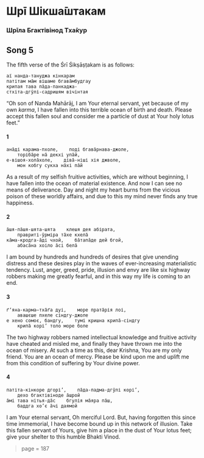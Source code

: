 # Шрī Шікша̄штакам

### Шрīла Бгактівінод Тха̄кур

## Song 5

The fifth verse of the Śrī Śikṣāṣṭakam is as follows:

    аї нанда-тануджа кінкарам
    патітам ма̄м вішаме бгава̄мбудгау
    крипая тава па̄да-панкаджа-
    стхіта-дгӯлі-садришям вічінтая

“Oh son of Nanda Mahārāj, I am Your eternal servant, yet because of my own *karma*, I have fallen into this terrible ocean of birth and death. Please accept this fallen soul and consider me a particle of dust at Your holy lotus feet.”

#### 1

    ана̄ді карама-пхоле,    поді бгава̄рнава-джоле,
        торіба̄ре на̄ декхі упа̄й,
    е-вішоя-хола̄холе,    діва̄-ніші хія джволе,
        мон кобгу сукха на̄хі па̄й

As a result of my selfish fruitive activities, which are without beginning, I have fallen into the ocean of material existence. And now I can see no means of deliverance. Day and night my heart burns from the vicious poison of these worldly affairs, and due to this my mind never finds any true happiness.

#### 2

    а̄шя-па̄шя-шята-шята    клешя дея абірата,
        правриті-ӯрміра та̄хе кхела̄
    ка̄ма-кродга-а̄ді чхой,    ба̄тапа̄де дей бгой,
        абаса̄на хоіло а̄сі бела̄

I am bound by hundreds and hundreds of desires that give unending distress and these desires play in the waves of ever-increasing materialistic tendency. Lust, anger, greed, pride, illusion and envy are like six highway robbers making me greatly fearful, and in this way my life is coming to an end.

#### 3

    ґʼяна-карма—тха̄ґа дуі,    море прата̄рія лоі,
        авашєше пхеле сіндгу-джоле
    е хено сомоє, бандгу,    тумі кришна крипа̄-сіндгу
        крипа̄ корі’ толо море боле

The two highway robbers named intellectual knowledge and fruitive activity have cheated and misled me, and finally they have thrown me into the ocean of misery. At such a time as this, dear Krishna, You are my only friend. You are an ocean of mercy. Please be kind upon me and uplift me from this condition of suffering by Your divine power.

#### 4

    патіта-кінкоре дгорі’,    па̄да-падма-дгӯлі корі’,
        дехо бгактівіноде а̄шрой
    а̄мі тава нітья-да̄с    бгулія ма̄яра па̄ш,
        баддга хо’є а̄чі даямой

I am Your eternal servant, Oh merciful Lord. But, having forgotten this since time immemorial, I have become bound up in this network of illusion. Take this fallen servant of Yours, give him a place in the dust of Your lotus feet; give your shelter to this humble Bhakti Vinod.


> page = 187